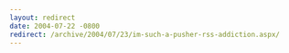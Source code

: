 ```yaml
---
layout: redirect
date: 2004-07-22 -0800
redirect: /archive/2004/07/23/im-such-a-pusher-rss-addiction.aspx/
---
```

